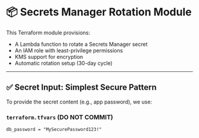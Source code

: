 # 📦 Secrets Manager Rotation Module

This Terraform module provisions:
- A Lambda function to rotate a Secrets Manager secret
- An IAM role with least-privilege permissions
- KMS support for encryption
- Automatic rotation setup (30-day cycle)

---

## ✅ Secret Input: Simplest Secure Pattern

To provide the secret content (e.g., app password), we use:

### `terraform.tfvars` (DO NOT COMMIT)

```hcl
db_password = "MySecurePassword123!"
